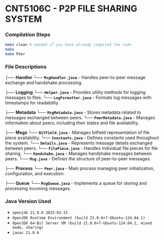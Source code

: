 # CNT5106C - P2P FILE SHARING SYSTEM

### Compilation Steps

```bash
make clean # needed if you have already compiled the code
make
make Peer
```

### File Descriptions

├── **Handler**
└── **`MsgHandler.java`** 
    - Handles peer-to-peer message exchange and handshake processing.

├── **Logging**
└── **`Helper.java`** 
    - Provides utility methods for logging messages to files.
└── **`LogFormatter.java`** 
    - Formats log messages with timestamps for readability.

├── **Metadata**
└── **`MsgMetadata.java`** 
    - Stores metadata related to messages exchanged between peers.
└── **`PeerMetadata.java`** 
    - Manages information about peers, including their states and file availability.

├── **Msgs**
└── **`BitField.java`** 
    - Manages bitfield representation of file piece availability.
└── **`Constants.java`** 
    - Defines constants used throughout the system.
└── **`Details.java`** 
    - Represents message details exchanged between peers.
└── **`FilePiece.java`** 
    - Handles individual file pieces for file sharing.
└── **`Handshake.java`** 
    - Manages handshake messages between peers.
└── **`Msg.java`** 
    - Defines the structure of peer-to-peer messages.

├── **Process**
└── **`Peer.java`** 
    - Main process managing peer initialization, configuration, and execution.

├── **Queue**
└── **`MsgQueue.java`** 
    - Implements a queue for storing and processing incoming messages.

### Java Version Used

- `openjdk 21.0.6 2025-01-21`
- `OpenJDK Runtime Environment (build 21.0.6+7-Ubuntu-124.04.1)`
- `OpenJDK 64-Bit Server VM (build 21.0.6+7-Ubuntu-124.04.1, mixed mode, sharing)`
- `javac 21.0.6`